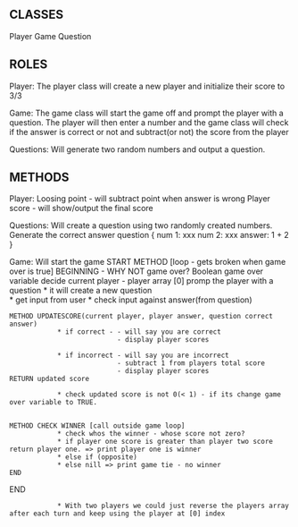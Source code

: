 ## CLASSES

Player
Game
Question

## ROLES

Player: The player class will create a new player and initialize their score to 3/3

Game: The game class will start the game off and prompt the player with a question. The player will then enter a number and the game class will check if the answer is correct or not and subtract(or not) the score from the player

Questions: Will generate two random numbers and output a question.

## METHODS
Player: Loosing point - will subtract point when answer is wrong
        Player score  - will show/output the final score

Questions: Will create a question using two randomly created numbers.
           Generate the correct answer
            question {
              num 1: xxx
              num 2: xxx
              answer: 1 + 2
            }

Game: Will start the game
 START METHOD [loop - gets broken when game over is true]
    BEGINNING - WHY NOT game over?
      Boolean game over variable
      decide current player - player array [0]
      promp the player with a question
                * it will create a new question  
                * get input from user
                * check input against answer(from question)

    METHOD UPDATESCORE(current player, player answer, question correct answer)
                * if correct - - will say you are correct
                               - display player scores
                
                * if incorrect - will say you are incorrect
                               - subtract 1 from players total score
                               - display player scores
    RETURN updated score
                
                * check updated score is not 0(< 1) - if its change game over variable to TRUE.


    METHOD CHECK WINNER [call outside game loop]
                * check whos the winner - whose score not zero?
                * if player one score is greater than player two score return player one. => print player one is winner
                * else if (opposite)
                * else nill => print game tie - no winner
    END
  END

                  
                * With two players we could just reverse the players array after each turn and keep using the player at [0] index
                

